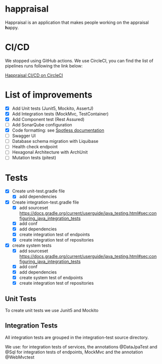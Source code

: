 # happraisal

Happraisal is an application that makes people working on the appraisal **h**appy.


# CI/CD
We stopped using GitHub actions. We use CircleCI, you can find the list of pipelines runs following the link below:

[Happraisal CI/CD on CircleCI](https://app.circleci.com/pipelines/github/talk-to-the-duck/happraisal)


# List of improvements

- [x] Add Unit tests (Junit5, Mockito, AssertJ)
- [x] Add Integration tests  (MockMvc, TestContainer)
- [x] Add Component test (Rest Assured)
- [ ] Add SonarQube configuration
- [x] Code formatting: see [Spotless documentation](docs/spotless-check.md)
- [ ] Swagger UI
- [ ] Database schema migration with Liquibase
- [ ] Health check endpoint
- [ ] Hexagonal Architecture with ArchUnit
- [ ] Mutation tests (pitest)

# Tests
* [x] Create unit-test.gradle file
    * [x] add dependencies

* [x] Create integration-test.gradle file
    * [x] add sourceset https://docs.gradle.org/current/userguide/java_testing.html#sec:configuring_java_integration_tests
    * [x] add conf
    * [x] add dependencies
    * [x] create integration test of endpoints
    * [x] create integration test of repositories
* [x] create system tests
    * [x] add sourceset https://docs.gradle.org/current/userguide/java_testing.html#sec:configuring_java_integration_tests
    * [x] add conf
    * [x] add dependencies
    * [x] create system test of endpoints
    * [x] create integration test of repositories

## Unit Tests
To create  unit tests we use Junit5 and Mockito

## Integration Tests

All integration tests are grouped in the integration-test source directory.

We use:
for integration tests of services, the annotations @DataJpaTest and @Sql
for integration tests of endpoints, MockMvc and the annotation @WebMvctest
